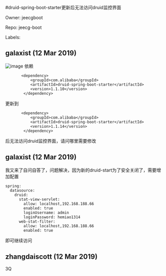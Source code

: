 #druid-spring-boot-starter更新后无法访问druid监控界面

Owner: jeecgboot

Repo: jeecg-boot

Labels: 

## galaxist (12 Mar 2019)

![image](https://user-images.githubusercontent.com/3365218/54188689-37761680-44eb-11e9-9293-e441ade3cb09.png)
依赖
```
       <dependency>
		   <groupId>com.alibaba</groupId>
		   <artifactId>druid-spring-boot-starter</artifactId>
		   <version>1.1.10</version>
		</dependency>
```
更新到
```
       <dependency>
		   <groupId>com.alibaba</groupId>
		   <artifactId>druid-spring-boot-starter</artifactId>
		   <version>1.1.14</version>
		</dependency>
```
后无法访问druid监控界面，请问哪里需要修改

## galaxist (12 Mar 2019)

我又来了自问自答了，问题解决，因为新的druid-start为了安全关闭了，需要增加配置
```
spring:
  datasource:
    druid:
      stat-view-servlet:
        allow: localhost,192.168.188.66
        enabled: true
        loginUsername: admin
        loginPassword: hemiao1314
      web-stat-filter:
        allow: localhost,192.168.188.66
        enabled: true
```
即可继续访问

## zhangdaiscott (12 Mar 2019)

3Q

